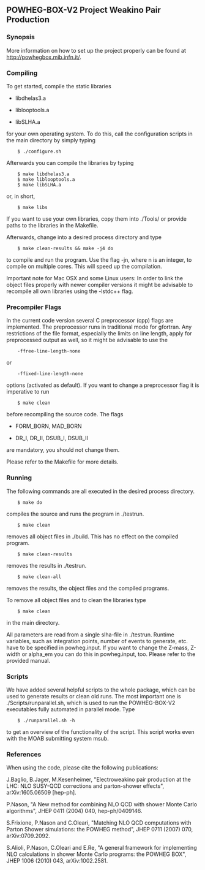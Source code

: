 ## POWHEG-BOX-V2 Project Weakino Pair Production

### Synopsis

More information on how to set up the project properly can be found at http://powhegbox.mib.infn.it/.

### Compiling
To get started, compile the static libraries

* libdhelas3.a

* liblooptools.a

* libSLHA.a

for your own operating system. To do this, call the configuration scripts in the main directory by simply typing

        $ ./configure.sh

Afterwards you can compile the libraries by typing

        $ make libdhelas3.a
        $ make liblooptools.a
        $ make libSLHA.a
        
or, in short, 

        $ make libs

If you want to use your own libraries, copy them into ./Tools/ or provide
paths to the libraries in the Makefile.

Afterwards, change into a desired process directory and type

        $ make clean-results && make -j4 do
        
to compile and run the program. Use the flag -jn, where n is an integer, to 
compile on multiple cores. This will speed up the compilation.

Important note for Mac OSX and some Linux users:
In order to link the object files properly with newer compiler versions
it might be advisable to recompile all own libraries using the -lstdc++ flag.


### Precompiler Flags
In the current code version several C preprocessor (cpp) flags are implemented.
The preprocessor runs in traditional mode for gfortran. Any restrictions of the 
file format, especially the limits on line length, apply for 
preprocessed output as well, so it might be advisable to use the 

        -ffree-line-length-none 
or 

        -ffixed-line-length-none

options (activated as default). If you want to change a preprocessor flag
it is imperative to run

        $ make clean

before recompiling the source code.
The flags

* FORM_BORN, MAD_BORN

* DR_I, DR_II, DSUB_I, DSUB_II

are mandatory, you should not change them.

Please refer to the Makefile for more details. 


### Running

The following commands are all executed in the desired process directory.

        $ make do

compiles the source and runs the program in ./testrun.

        $ make clean

removes all object files in ./build. This has no effect on the compiled program.

        $ make clean-results

removes the results in ./testrun.

        $ make clean-all

removes the results, the object files and the compiled programs.

To remove all object files and to clean the libraries type

        $ make clean

in the main directory.

All parameters are read from a single slha-file in ./testrun. Runtime variables, such as 
integration points, number of events to generate, etc. have to be specified in powheg.input.
If you want to change the Z-mass, Z-width or alpha_em you can do this in powheg.input, too.
Please refer to the provided manual.

### Scripts

We have added several helpful scripts to the whole package, which can be used to generate 
results or clean old runs. The most important one is ./Scripts/runparallel.sh, which is used 
to run the POWHEG-BOX-V2 executables fully automated in parallel mode. 
Type

        $ ./runparallel.sh -h

to get an overview of the functionality of the script. This script works even with the MOAB 
submitting system msub.


### References

When using the code, please cite the following publications:

J.Baglio, B.Jager, M.Kesenheimer, "Electroweakino pair production at the LHC: NLO SUSY-QCD corrections and parton-shower effects", arXiv:1605.06509 [hep-ph].

P.Nason, "A New method for combining NLO QCD with shower Monte Carlo algorithms", JHEP 0411 (2004) 040, hep-ph/0409146.  

S.Frixione, P.Nason and C.Oleari, "Matching NLO QCD computations with Parton Shower simulations: the POWHEG method", JHEP 0711 (2007) 070, arXiv:0709.2092. 

S.Alioli, P.Nason, C.Oleari and E.Re, "A general framework for implementing NLO calculations in shower Monte Carlo programs: the POWHEG BOX", JHEP 1006 (2010) 043, arXiv:1002.2581.

